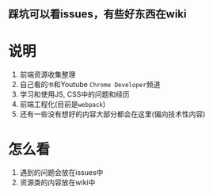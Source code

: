 ## 踩坑可以看issues，有些好东西在wiki

# 说明
1. 前端资源收集整理
2. 自己看的`书`和Youtube `Chrome Developer`频道
3. 学习和使用JS, CSS中的问题和经历
4. 前端工程化(目前是`webpack`)
5. 还有一些没有想好的内容大部分都会在这里(偏向技术性内容)

# 怎么看
1. 遇到的问题会放在issues中
2. 资源类的内容放在wiki中

